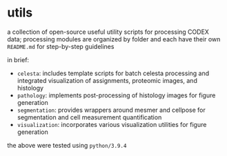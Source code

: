 # utils

a collection of open-source useful utility scripts for processing CODEX data; processing modules are organized by folder and each have their own `README.md` for step-by-step guidelines

in brief:
- `celesta`: includes template scripts for batch celesta processing and integrated visualization of assignments, proteomic images, and histology
- `pathology`: implements post-processing of histology images for figure generation
- `segmentation`: provides wrappers around mesmer and cellpose for segmentation and cell measurement quantification
- `visualization`: incorporates various visualization utilities for figure generation

the above were tested using `python/3.9.4`